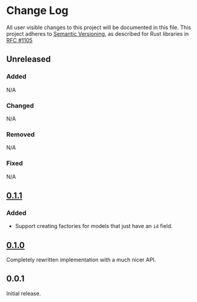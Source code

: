 # Change Log

All user visible changes to this project will be documented in this file.
This project adheres to [Semantic Versioning](http://semver.org/), as described
for Rust libraries in [RFC #1105](https://github.com/rust-lang/rfcs/blob/master/text/1105-api-evolution.md)

## Unreleased

### Added

N/A

### Changed

N/A

### Removed

N/A

### Fixed

N/A

## [0.1.1]

### Added

- Support creating factories for models that just have an `id` field.

## [0.1.0]

Completely rewritten implementation with a much nicer API.

## 0.0.1

Initial release.

[0.1.1]: https://github.com/davidpdrsn/diesel-factories/compare/0.1.0...0.1.1
[0.1.0]: https://github.com/davidpdrsn/diesel-factories/compare/0.0.1...0.1.0
